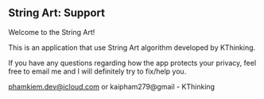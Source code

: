 ## String Art: Support

Welcome to the String Art!

This is an application that use String Art algorithm developed by KThinking.

If you have any questions regarding how the app protects your privacy, feel free to email me and I will definitely try to fix/help you.

phamkiem.dev@icloud.com or kaipham279@gmail - KThinking
